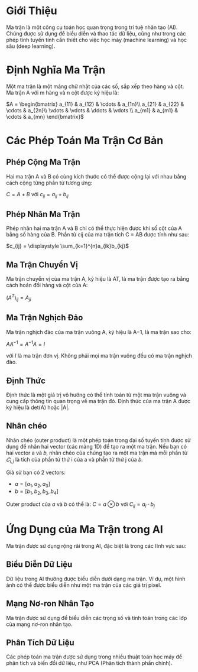 # Giới Thiệu
Ma trận là một công cụ toán học quan trọng trong trí tuệ nhân tạo (AI). Chúng được sử
dụng để biểu diễn và thao tác dữ liệu, cũng như trong các phép tính tuyến tính cần thiết
cho việc học máy (machine learning) và học sâu (deep learning).

# Định Nghĩa Ma Trận
Một ma trận là một mảng chữ nhật của các số, sắp xếp theo hàng và cột. Ma trận A với m
hàng và n cột được ký hiệu là:

$A = \begin{bmatrix}
a_{11} & a_{12} & \cdots  & a_{1n}\\ 
a_{21} & a_{22} & \cdots & a_{2n}\\ 
\vdots & \vdots & \ddots & \vdots \\ 
a_{m1} & a_{m1} & \cdots & a_{mn}
\end{bmatrix}$

# Các Phép Toán Ma Trận Cơ Bản
## Phép Cộng Ma Trận
Hai ma trận A và B có cùng kích thước có thể được cộng lại với nhau bằng cách cộng từng
phần tử tương ứng:

$C = A + B$ với $c_{ij} = a_{ij} + b_{ij}$

## Phép Nhân Ma Trận
Phép nhân hai ma trận A và B chỉ có thể thực hiện được khi số cột của A bằng số hàng của
B. Phần tử cij của ma trận tích C = AB được tính như sau:

$c_{ij} = \displaystyle \sum_{k=1}^{n}a_{ik}b_{kj}$


## Ma Trận Chuyển Vị
Ma trận chuyển vị của ma trận A, ký hiệu là AT, là ma trận được tạo ra bằng cách hoán
đổi hàng và cột của A:

$(A^T)_{ij} = A_{ji}$

## Ma Trận Nghịch Đảo
Ma trận nghịch đảo của ma trận vuông A, ký hiệu là A−1, là ma trận sao cho:

$AA^{-1} = A^{-1}A = I$

với $I$ là ma trận đơn vị. Không phải mọi ma trận vuông đều có ma trận nghịch đảo.

## Định Thức
Định thức là một giá trị vô hướng có thể tính toán từ một ma trận vuông và cung cấp thông
tin quan trọng về ma trận đó. Định thức của ma trận A được ký hiệu là det(A) hoặc |A|.

## Nhân chéo 
Nhân chéo (outer product) là một phép toán trong đại số tuyến tính được sử dụng để nhân hai vector (các mảng 1D) để tạo ra một ma trận. Nếu bạn có hai vector a và 𝑏,
nhân chéo của chúng tạo ra một ma trận mà mỗi phần tử $𝐶_{i,j}$ là tích của phần tử thứ i của a và phần tử thứ j của 𝑏.

Giả sử bạn có 2 vectors:
* $a = [a_1, a_2, a_3]$
* $b = [b_1, b_2, b_3, b_4]$

Outer product của $a$ và $b$ có thể là:
$C=a \otimes b$ với $C_{ij} = a_i \cdot b_j$

# Ứng Dụng của Ma Trận trong AI
Ma trận được sử dụng rộng rãi trong AI, đặc biệt là trong các lĩnh vực sau:
## Biểu Diễn Dữ Liệu
Dữ liệu trong AI thường được biểu diễn dưới dạng ma trận. Ví dụ, một hình ảnh có thể
được biểu diễn như một ma trận của các giá trị pixel.
## Mạng Nơ-ron Nhân Tạo
Ma trận được sử dụng để biểu diễn các trọng số và tính toán trong các lớp của mạng nơ-ron
nhân tạo.
## Phân Tích Dữ Liệu
Các phép toán ma trận được sử dụng trong nhiều thuật toán học máy để phân tích và biến
đổi dữ liệu, như PCA (Phân tích thành phần chính).

